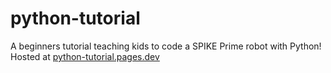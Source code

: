 # python-tutorial
A beginners tutorial teaching kids to code a SPIKE Prime robot with Python!
Hosted at [python-tutorial.pages.dev](https://python-tutorial.pages.dev/)
